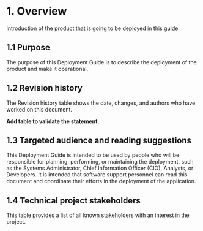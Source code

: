 # 1. Overview
Introduction of the product that is going to be deployed in this guide.

## 1.1 Purpose
The purpose of this Deployment Guide is to describe the deployment of the product and make it operational.

## 1.2 Revision history 
The Revision history table shows the date, changes, and authors who have worked on this document.

**Add table to validate the statement.**
## 1.3 Targeted audience and reading suggestions
This Deployment Guide is intended to be used by people who will be responsible for planning, performing, or maintaining the deployment, such as the Systems Administrator, Chief Information Officer (CIO), Analysts, or Developers. 
It is intended that software support personnel can read this document and coordinate their efforts in the deployment of the application. 
## 1.4 Technical project stakeholders 
This table provides a list of all known stakeholders with an interest in the project.


